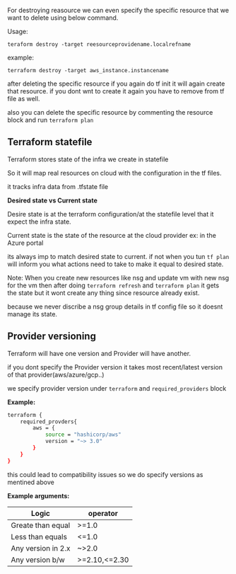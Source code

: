 For destroying reasource we can even specify the specific resource that we want to delete using below command.

Usage:

`teraform destroy -target reesourceprovidename.localrefname`

example:

`terraform destroy -target aws_instance.instancename`


after deleting the specific resource if you again do tf init it will again create that resource. if you dont wnt to create it again you have to remove  from tf file as well.

also you can delete the specific resource by commenting the resource block and run `terraform plan`

## Terraform statefile

Terraform stores state of the infra we create in statefile

So it will map real resources on cloud with the configuration in the tf files.

it tracks infra data from .tfstate file

**Desired state vs Current state**

Desire state is at the terraform configuration/at the statefile level that it expect the infra state.

Current state is the state of the resource at the cloud provider ex: in the Azure portal


its always imp to match desired state to current. if not when you tun `tf plan` will inform you what actions need to take to make it equal to desired state.


Note:
When you create new resources like nsg and update vm with new nsg for the vm then after doing `terraform refresh` and `terraform plan` it gets the state but it wont create any thing since resource already exist.


because we never discribe a nsg group details in tf config file so it doesnt manage its state.

## Provider versioning

Terraform will have one version and Provider will have another.

if you dont specify the Provider version it takes most recent/latest version of that provider(aws/azure/gcp..)

we specify provider version under `terraform` and `required_providers` block

**Example:**

```bash
terraform {
    required_provders{
        aws = {
            source = "hashicorp/aws"
            version = "~> 3.0"
        }
    }
}
```

this could lead to compatibility issues so we do specify versions as mentined above

**Example arguments:**

| Logic              | operator      |
| ------------------ | ------------- |
| Greate than equal  | >=1.0         |
| Less than equals   | <=1.0         |
| Any version in 2.x | ~>2.0         |
| Any version b/w    | >=2.10,<=2.30 |


